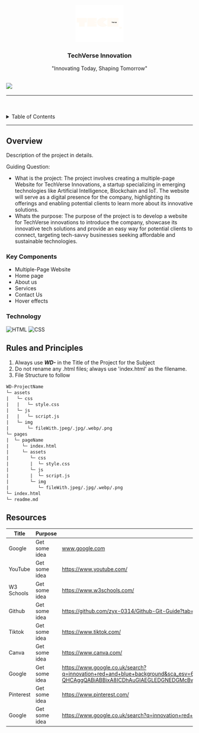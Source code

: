 <a name="readme-top"/>

<br/>

<br />
<div align="center">
  <a href="https://github.com/zyx-0314/">
  <!-- TODO: If you want to add logo or banner you can add it here -->
    <img src="./assets/img/TECHVERSE LOGO.png" alt="T.V.I." width="130" height="100">
  </a>
<!-- TODO: Change Title to the name of the title of your Project -->
  <h3 align="center">TechVerse Innovation</h3>
</div>
<!-- TODO: Make a short description -->
<div align="center">
  "Innovating Today, Shaping Tomorrow"
</div>

<br />

<!-- TODO: Change the zyx-0314 into your github username  -->
<!-- TODO: Change the WD-Template-Project into the same name of your folder -->
![](https://visit-counter.vercel.app/counter.png?page=DomeldManangan/Sigma-Legends)

---

<br />
<br />

<!-- TODO: If you want to add more layers for your readme -->
<details>
  <summary>Table of Contents</summary>
  <ol>
    <li>
      <a href="#overview">Overview</a>
      <ol>
        <li>
          <a href="#key-components">Key Components</a>
        </li>
        <li>
          <a href="#technology">Technology</a>
        </li>
      </ol>
    </li>
    <li>
      <a href="#rules-and-principles">Rules and Principles</a>
    </li>
    <li>
      <a href="#resources">Resources</a>
    </li>
  </ol>
</details>

---

## Overview

<!-- TODO: To be changed -->
Description of the project in details.

Guiding Question:
- What is the project: The project involves creating a multiple-page Website for TechVerse Innovations, a startup specializing in emerging technologies like Artificial Intelligence, Blockchain and IoT. The website will serve as a digital presence for the company, highlighting its offerings and enabling potential clients to learn more about its innovative solutions.
- Whats the purpose: The purpose of the project is to develop a website for TechVerse innovations to introduce the company, showcase its innovative tech solutions and provide an easy way for potential clients to connect, targeting tech-savvy businesses seeking affordable and sustainable technologies.


### Key Components
<!-- TODO: List of Key Components -->
- Multiple-Page Website
- Home page
- About us
- Services
- Contact Us
- Hover effects

### Technology
![HTML](https://img.shields.io/badge/HTML-E34F26?style=for-the-badge&logo=html5&logoColor=white)
![CSS](https://img.shields.io/badge/CSS-1572B6?style=for-the-badge&logo=css3&logoColor=white)


## Rules and Principles
1. Always use ***WD-*** in the Title of the Project for the Subject
2. Do not rename any .html files; always use 'index.html' as the filename.
3. File Structure to follow

```
WD-ProjectName
└─ assets
|   └─ css
|   |   └─ style.css
|   └─ js
|   |   └─ script.js
|   └─ img
|       └─ fileWith.jpeg/.jpg/.webp/.png
└─ pages
|  └─ pageName
|     └─ index.html
|     └─ assets
|        └─ css
|        |  └─ style.css
|        └─ js
|        |  └─ script.js
|        └─ img
|           └─ fileWith.jpeg/.jpg/.webp/.png
└─ index.html
└─ readme.md
```

## Resources

<!-- TODO: Add References -->
| Title | Purpose | Link |
|-|-|-|
| Google | Get some idea | www.google.com |
| YouTube| Get some idea | https://www.youtube.com/ |
| W3 Schools | Get some idea | https://www.w3schools.com/ |
| Github | Get some idea | https://github.com/zyx-0314/Github-Git-Guide?tab=readme-ov-file#readme-top |
| Tiktok | Get some idea | https://www.tiktok.com/ |
| Canva | Get some idea | https://www.canva.com/ |
| Google | Get some idea | https://www.google.co.uk/search?q=innovation+red+and+blue+background&sca_esv=63657ae716cdf89c&source=hp&ei=TamTZ9aUNqDe1e8P1N_FyAY&iflsig=ACkRmUkAAAAAZ5O3XS9I4O0vnfd46UIwZBRxSOCKEv3y&oq=innovation+red+and+blue+backg&gs_lp=Egdnd3Mtd2l6Ih1pbm5vdmF0aW9uIHJlZCBhbmQgYmx1ZSBiYWNrZyoCCAAyBxAhGKABGAoyBxAhGKABGAoyBxAhGKABGAoyBxAhGKABGAoyBRAhGJ8FSLdMUMgMWI5GcAF4AJABAJgBnwGgAbUaqgEENS4yNLgBA8gBAPgBAZgCHqAC8xqoAgrCAgoQABgDGOoCGI8BwgIKEC4YAxjqAhiPAcICDhAAGIAEGLEDGIMBGIoFwgILEAAYgAQYsQMYgwHCAg4QLhiABBixAxiDARiKBcICBRAAGIAEwgILEC4YgAQY0QMYxwHCAggQLhiABBixA8ICDRAAGIAEGLEDGEYY-QHCAggQABiABBixA8ICDhAuGIAEGLEDGNEDGMcBwgIGEAAYFhgewgIIEAAYFhgKGB7CAgsQABiABBiGAxiKBcICCBAAGIAEGKIEwgIIEAAYogQYiQXCAgUQIRigAZgDBfEFU4NtxqmTb7aSBwQ2LjI0oAfxswE&sclient=gws-wiz |
| Pinterest | Get some idea | https://www.pinterest.com/ |
| Google | Get some idea | https://www.google.co.uk/search?q=innovation+red+and+blue+background+gif&sca_esv=63657ae716cdf89c&ei=WKmTZ9jHNaHY1e8PqPaN6QQ&ved=0ahUKEwjY06GWzo6LAxUhbPUHHSh7I00Q4dUDCBA&uact=5&oq=innovation+red+and+blue+background+gif&gs_lp=Egxnd3Mtd2l6LXNlcnAiJmlubm92YXRpb24gcmVkIGFuZCBibHVlIGJhY2tncm91bmQgZ2lmMgUQIRigATIFECEYoAEyBRAhGKABSK0QUI4DWOUJcAF4AZABAJgB9gGgAZUFqgEFMC4zLjG4AQPIAQD4AQGYAgWgAqIFwgIKEAAYsAMY1gQYR8ICBRAhGJ8FmAMAiAYBkAYIkgcFMS4zLjGgB6cV&sclient=gws-wiz-serp |



